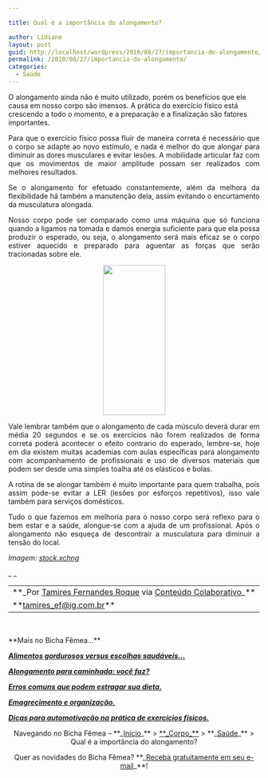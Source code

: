 ```yaml
---

title: Qual é a importância do alongamento?

author: Lidiane
layout: post
guid: http://localhost/wordpress/2010/08/27/importancia-do-alongamento/
permalink: /2010/08/27/importancia-do-alongamento/
categories:
  - Saúde
---
```

O alongamento ainda não é muito utilizado, porém os benefícios que ele causa em nosso corpo são imensos. A prática do exercício físico está crescendo a todo o momento, e a preparação e a finalização são fatores importantes.

<p style="text-align: justify;">
  Para que o exercício físico possa fluir de maneira correta é necessário que o corpo se adapte ao novo estímulo, e nada é melhor do que alongar para diminuir as dores musculares e evitar lesões. A mobilidade articular faz com que os movimentos de maior amplitude possam ser realizados com melhores resultados.
</p>

<!--more-->

<p style="text-align: justify;">
  Se o alongamento for efetuado constantemente, além da melhora da flexibilidade há também a manutenção dela, assim evitando o encurtamento da musculatura alongada.
</p>

<p style="text-align: justify;">
  Nosso corpo pode ser comparado como uma máquina que só funciona quando a ligamos na tomada e damos energia suficiente para que ela possa produzir o esperado, ou seja, o alongamento será mais eficaz se o corpo estiver aquecido e preparado para aguentar as forças que serão tracionadas sobre ele.
</p>

<p style="text-align: center;">
  <a href="http://www.trololodemulher.com.br/blog/wp-content/uploads/2010/08/alongamento.jpg"><img class="size-medium wp-image-5100 aligncenter" title="alongamento" src="http://www.trololodemulher.com.br/blog/wp-content/uploads/2010/08/alongamento-125x300.jpg" alt="" width="125" height="300" /></a>
</p>

<p style="text-align: justify;">
  Vale lembrar também que o alongamento de cada músculo deverá durar em média 20 segundos e se os exercícios não forem realizados de forma correta poderá acontecer o efeito contrario do esperado, lembre-se, hoje em dia existem muitas academias com aulas específicas para alongamento com acompanhamento de profissionais e uso de diversos materiais que podem ser desde uma simples toalha até os elásticos e bolas.
</p>

<p style="text-align: justify;">
  A rotina de se alongar também é muito importante para quem trabalha, pois assim pode-se evitar a LER (lesões por esforços repetitivos), isso vale também para serviços domésticos.
</p>

<p style="text-align: justify;">
  Tudo o que fazemos em melhoria para o nosso corpo será reflexo para o bem estar e a saúde, alongue-se com a ajuda de um profissional. Após o alongamento não esqueça de descontrair a musculatura para diminuir a tensão do local.
</p>

_Imagem:_ [_stock.xchng_](http://www.sxc.hu/) 

_ _

<table border="0" cellspacing="0" cellpadding="0" width="600">
  <tr>
    <td width="600" valign="top">
      **_Por <a href="http://www.trololodemulher.com.br/category/bicha-femea-colaboradora/tamires-roque/" target="_self">Tamires Fernandes Roque</a> via <a href="http://www.trololodemulher.com.br/para-voce/conteudo-colaborativo/" target="_self">Conteúdo Colaborativo</a>_**
    </td>
  </tr>
  
  <tr>
    <td width="600" valign="top">
      **<a href="mailto:tamires_ef@ig.com.br">tamires_ef@ig.com.br</a>**
    </td>
  </tr>
</table>

 

<p style="text-align: left;">
  **Mais no Bicha Fêmea…**
</p>

**_[Alimentos gordurosos versus escolhas saudáveis…](http://www.trololodemulher.com.br/2010/05/28/escolha-alimentos-saudaveis/)_**

**_[Alongamento para caminhada: você faz?](http://www.trololodemulher.com.br/2010/03/05/alongamento-caminhada/)_**

**_[Erros comuns que podem estragar sua dieta.](http://www.trololodemulher.com.br/2010/02/02/dieta/)_**

**_[Emagrecimento e organização.](http://www.trololodemulher.com.br/2010/01/26/emagrecimento/)_**

**_[Dicas para automotivação na prática de exercícios físicos.](http://www.trololodemulher.com.br/2009/12/28/dicas-exercicios-fisicos/)_**

<p style="text-align: center;">
  Navegando no Bicha Fêmea – **_<a href="http://www.trololodemulher.com.br/">Início</a>_** > <a href="http://www.trololodemulher.com.br/corpo/">**_Corpo_**</a> > **_<a href="http://www.trololodemulher.com.br/category/do-corpo/saude/">Saúde</a>_** > Qual é a importância do alongamento?
</p>

<p style="text-align: center;">
  Quer as novidades do Bicha Fêmea? **_<a href="http://feedburner.google.com/fb/a/mailverify?uri=blogbichafemea&loc=pt_BR">Receba gratuitamente em seu e-mail</a>_**!
</p>